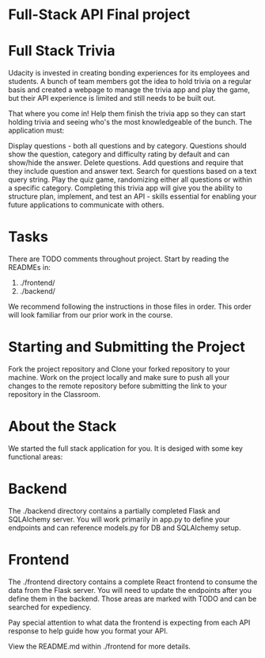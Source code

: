 # Full-Stack API Final project

# Full Stack Trivia
Udacity is invested in creating bonding experiences for its employees and students. A bunch of team members got the idea to hold trivia on a regular basis and created a webpage to manage the trivia app and play the game, but their API experience is limited and still needs to be built out.

That where you come in! Help them finish the trivia app so they can start holding trivia and seeing who's the most knowledgeable of the bunch. The application must:

Display questions - both all questions and by category. Questions should show the question, category and difficulty rating by default and can show/hide the answer.
Delete questions.
Add questions and require that they include question and answer text.
Search for questions based on a text query string.
Play the quiz game, randomizing either all questions or within a specific category.
Completing this trivia app will give you the ability to structure plan, implement, and test an API - skills essential for enabling your future applications to communicate with others.

# Tasks
There are TODO comments throughout project. Start by reading the READMEs in:
<ol>
  <li>./frontend/</li>
  <li>./backend/ </li>
 </ol>
We recommend following the instructions in those files in order. This order will look familiar from our prior work in the course.

# Starting and Submitting the Project
Fork the project repository and Clone your forked repository to your machine. Work on the project locally and make sure to push all your changes to the remote repository before submitting the link to your repository in the Classroom.

# About the Stack
We started the full stack application for you. It is desiged with some key functional areas:

# Backend
The ./backend directory contains a partially completed Flask and SQLAlchemy server. You will work primarily in app.py to define your endpoints and can reference models.py for DB and SQLAlchemy setup.

# Frontend
The ./frontend directory contains a complete React frontend to consume the data from the Flask server. You will need to update the endpoints after you define them in the backend. Those areas are marked with TODO and can be searched for expediency.

Pay special attention to what data the frontend is expecting from each API response to help guide how you format your API.

View the README.md within ./frontend for more details.
